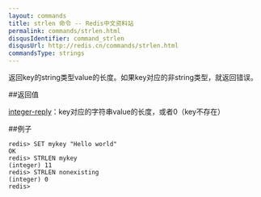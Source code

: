 ```yaml
---
layout: commands
title: strlen 命令 -- Redis中文资料站
permalink: commands/strlen.html
disqusIdentifier: command_strlen
disqusUrl: http://redis.cn/commands/strlen.html
commandsType: strings
---
```


返回key的string类型value的长度。如果key对应的非string类型，就返回错误。

##返回值

[integer-reply](/topics/protocol#integer-reply)：key对应的字符串value的长度，或者0（key不存在）

##例子

	redis> SET mykey "Hello world"
	OK
	redis> STRLEN mykey
	(integer) 11
	redis> STRLEN nonexisting
	(integer) 0
	redis> 
